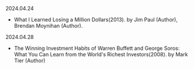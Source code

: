 2024.04.24
- What I Learned Losing a Million Dollars(2013). by Jim Paul (Author), Brendan Moynihan (Author).

2024.04.28
- The Winning Investment Habits of Warren Buffett and George Soros: What You Can Learn from the World's Richest Investors(2008). by Mark Tier (Author)
